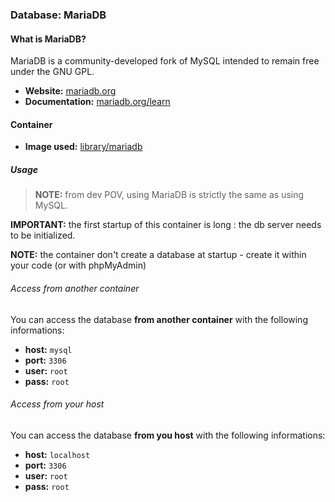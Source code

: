 ### Database: MariaDB

#### What is MariaDB?

MariaDB is a community-developed fork of MySQL intended to remain free under the GNU GPL.

* **Website:** [mariadb.org](https://mariadb.org)
* **Documentation:** [mariadb.org/learn](https://mariadb.org/learn/)

#### Container

* **Image used:** [library/mariadb](https://hub.docker.com/_/mariadb/)

##### Usage

> **NOTE:** from dev POV, using MariaDB is strictly the same as using MySQL.

**IMPORTANT:** the first startup of this container is long : the db server needs to be initialized.

**NOTE:** the container don't create a database at startup - create it within your code (or with phpMyAdmin)

###### Access from another container

You can access the database **from another container** with the following informations:

* **host:** `mysql`
* **port:** `3306`
* **user:** `root`
* **pass:** `root`

###### Access from your host

You can access the database  **from you host** with the following informations:

* **host:** `localhost`
* **port:** `3306`
* **user:** `root`
* **pass:** `root`

